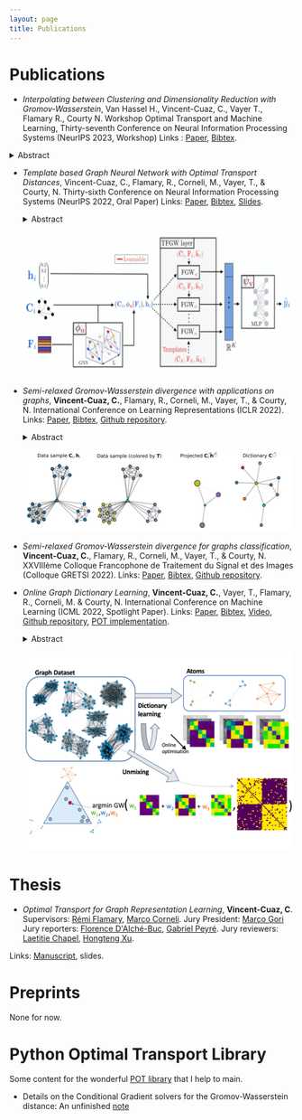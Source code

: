 ```yaml
---
layout: page
title: Publications
---
```






 	
# Publications


* *Interpolating between Clustering and Dimensionality Reduction with Gromov-Wasserstein*, Van Hassel H., Vincent-Cuaz, C., Vayer T., Flamary R., Courty N.
Workshop Optimal Transport and Machine Learning, Thirty-seventh Conference on Neural Information Processing Systems (NeurIPS 2023, Workshop)
Links : [Paper](https://arxiv.org/pdf/2310.03398.pdf), [Bibtex](https://scholar.googleusercontent.com/scholar.bib?q=info:FeoNu7dTwP4J:scholar.google.com/&output=citation&scisdr=ClHpsA_lEM243Cexap8:AFWwaeYAAAAAZYC3cp9OzqWjzyWrAbzZbZjNzg0&scisig=AFWwaeYAAAAAZYC3coA-BVmtWSSOsG_KgFL5ofM&scisf=4&ct=citation&cd=-1&hl=fr&scfhb=1).
<details>
<summary>Abstract</summary>
<font size="2">We present a versatile adaptation of existing dimensionality reduction (DR) objectives, enabling the simultaneous reduction of both sample and feature sizes. Correspondances between input and embedding samples are computed through a semi-relaxed Gromov-Wasserstein optimal transport (OT) problem. When the embedding sample size matches that of the input, our model recovers classical
popular DR models. When the embedding’s dimensionality is unconstrained, we show that the OT plan delivers a competitive hard clustering. We emphasize the importance of intermediate stages that blend DR and clustering for summarizing real data and apply our method to visualize datasets of images.
</font>
 </details>



* *Template based Graph Neural Network with Optimal Transport Distances*, Vincent-Cuaz, C., Flamary, R., Corneli, M., Vayer, T., & Courty, N.
 Thirty-sixth Conference on Neural Information Processing Systems (NeurIPS 2022, Oral Paper)
  Links: [Paper](https://arxiv.org/abs/2205.15733), [Bibtex](https://scholar.googleusercontent.com/scholar.bib?q=info:rv-fruZhkZYJ:scholar.google.com/&output=citation&scisdr=CgXYLniKEJWKgpsVQt8:AAGBfm0AAAAAYxETWt_GHonsW-6YthBRDUi25O4w5XUB&scisig=AAGBfm0AAAAAYxETWjS2klzz6zoynLWTNFAMjh4r4Rlr&scisf=4&ct=citation&cd=-1&hl=fr), [Slides](https://neurips.cc/media/neurips-2022/Slides/53079.pdf).
  <details>
  <summary>Abstract</summary>
  <font size="2">Current Graph Neural Networks (GNN) architectures generally rely on two important components: node features embedding through message passing, and aggregation with a specialized form of pooling. The structural (or topological) information is implicitly taken into account in these two steps. We propose in this work a novel point of view, which places distances to some learnable graph templates at the core of the graph representation. This distance embedding is constructed thanks to an optimal transport distance: the Fused Gromov-Wasserstein (FGW) distance, which encodes simultaneously feature and structure dissimilarities by solving a soft graph-matching problem. We postulate that the vector of FGW distances to a set of template graphs has a strong discriminative power, which is then fed to a non-linear classifier for final predictions. Distance embedding can be seen as a new layer, and can leverage on existing message passing techniques to promote sensible feature representations. Interestingly enough, in our work the optimal set of template graphs is also learnt in an end-to-end fashion by differentiating through this layer. After describing the corresponding learning procedure, we empirically validate our claim on several synthetic and real life graph classification datasets, where our method is competitive or surpasses kernel and GNN state-of-the-art approaches. We complete our experiments by an ablation study and a sensitivity analysis to parameters.
  </font>
  </details>
  <p align="center"> <img width="500" height="256" src="/assets/img/TFGW_figure.png"> </p>


* *Semi-relaxed Gromov-Wasserstein divergence with applications on graphs*, **Vincent-Cuaz, C.**, Flamary, R., Corneli, M., Vayer, T., & Courty, N.
  International Conference on Learning Representations (ICLR 2022).
  Links: [Paper](https://openreview.net/pdf?id=RShaMexjc-x), [Bibtex](https://openreview.net/forum?id=RShaMexjc-x), [Github repository](https://github.com/cedricvincentcuaz/srGW).
  <details>
  <summary>Abstract</summary>
  <font size="2">Comparing structured objects such as graphs is a fundamental operation involved in many learning tasks. To this end, the Gromov-Wasserstein (GW) distance, based on Optimal Transport (OT), has proven to be successful in handling the specific nature of the associated objects. More specifically, through the nodes connectivity relations, GW operates on graphs, seen as probability measures over specific spaces. At the core of OT is the idea of conservation of mass, which imposes a coupling between all the nodes from the two considered graphs. We argue in this paper that this property can be detrimental for tasks such as graph dictionary or partition learning, and we relax it by proposing a new semi-relaxed Gromov-Wasserstein divergence. Aside from immediate computational benefits, we discuss its properties, and show that it can lead to an efficient graph dictionary learning algorithm. We empirically demonstrate its relevance for complex tasks on graphs such as partitioning, clustering and completion.
  </font>
  </details>
  <p align="center"> <img width="500" height="145" src="/assets/img/srGW_figure.png"> </p>



* *Semi-relaxed Gromov-Wasserstein divergence for graphs classification*, **Vincent-Cuaz, C.**, Flamary, R., Corneli, M., Vayer, T., & Courty, N.
  XXVIIIème Colloque Francophone de Traitement du Signal et des Images (Colloque GRETSI 2022).
  Links: [Paper](https://hal.archives-ouvertes.fr/hal-03839524/document), [Bibtex](https://scholar.googleusercontent.com/scholar.bib?q=info:9xko-xxSxxwJ:scholar.google.com/&output=citation&scisdr=CgVDgMOUEICNhAcr2Yk:AAGBfm0AAAAAY5stwYn4fPHrvif2za0rtfuwVWAL2sY3&scisig=AAGBfm0AAAAAY5stwaD9sW9oO25ysoqVYAIIAA4lGT4b&scisf=4&ct=citation&cd=-1&hl=fr), [Github repository](https://github.com/cedricvincentcuaz/srGW).

  
 
* *Online Graph Dictionary Learning*, **Vincent-Cuaz, C.**, Vayer, T., Flamary, R., Corneli, M. & Courty, N. 
  International Conference on Machine Learning (ICML 2022, Spotlight Paper).
  Links: [Paper](http://proceedings.mlr.press/v139/vincent-cuaz21a.html), [Bibtex](http://proceedings.mlr.press/v139/vincent-cuaz21a.html), [Video](https://slideslive.com/38958766/online-graph-dictionary-learning), [Github repository](https://github.com/cedricvincentcuaz/GDL), [POT implementation](https://pythonot.github.io/auto_examples/gromov/plot_gromov_wasserstein_dictionary_learning.html#sphx-glr-auto-examples-gromov-plot-gromov-wasserstein-dictionary-learning-py).
  <details>
  <summary>Abstract</summary>
  <font size="2">Dictionary learning is a key tool for representation learning, that explains the data as linear combination of few basic elements. Yet, this analysis is not amenable in the context of graph learning, as graphs usually belong to different metric spaces. We fill this gap by proposing a new online Graph Dictionary Learning approach, which uses the Gromov Wasserstein divergence for the data fitting term. In our work, graphs are encoded through their nodes’ pairwise relations and modeled as convex combination of graph atoms, i.e. dictionary elements, estimated thanks to an online stochastic algorithm, which operates on a dataset of unregistered graphs with potentially different number of nodes. Our approach naturally extends to labeled graphs, and is completed by a novel upper bound that can be used as a fast approximation of Gromov Wasserstein in the embedding space. We provide numerical evidences showing the interest of our approach for unsupervised embedding of graph datasets and for online graph subspace estimation and tracking.
  </font>
  </details>
  <p align="center"> <img width="500" height="353" src="/assets/img/GDL_figure.png"> </p>


# Thesis

* *Optimal Transport for Graph Representation Learning*, **Vincent-Cuaz, C**.
Supervisors: [Rémi Flamary](https://remi.flamary.com/index.fr.html), [Marco Corneli](https://math.univ-cotedazur.fr/~mcorneli/).
Jury President: [Marco Gori](https://sailab.diism.unisi.it/people/marco-gori/)
Jury reporters:  [Florence D'Alché-Buc](https://www.telecom-paris.fr/florence-dalche-buc), [Gabriel Peyré](https://www.gpeyre.com/).
Jury reviewers: [Laetitie Chapel](https://people.irisa.fr/Laetitia.Chapel/), [Hongteng Xu](https://hongtengxu.github.io/).

Links: [Manuscript](https://theses.hal.science/tel-04146481v1/document), slides.



# Preprints


None for now.


# Python Optimal Transport Library


Some content for the wonderful [POT library](https://pythonot.github.io/) that I help to main.

* Details on the Conditional Gradient solvers for the Gromov-Wasserstein distance: An unfinished [note](https://github.com/cedricvincentcuaz/cedricvincentcuaz.github.io/blob/master/POT/FGW___POT.pdf) 
